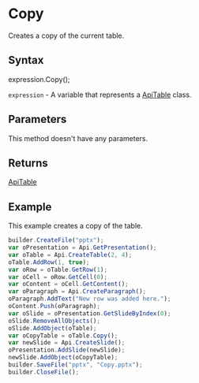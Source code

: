 # Copy

Creates a copy of the current table.

## Syntax

expression.Copy();

`expression` - A variable that represents a [ApiTable](../ApiTable.md) class.

## Parameters

This method doesn't have any parameters.

## Returns

[ApiTable](../ApiTable.md)

## Example

This example creates a copy of the table.

```javascript
builder.CreateFile("pptx");
var oPresentation = Api.GetPresentation();
var oTable = Api.CreateTable(2, 4);
oTable.AddRow(1, true);
var oRow = oTable.GetRow(1);
var oCell = oRow.GetCell(0);
var oContent = oCell.GetContent();
var oParagraph = Api.CreateParagraph();
oParagraph.AddText("New row was added here.");
oContent.Push(oParagraph);
var oSlide = oPresentation.GetSlideByIndex(0);
oSlide.RemoveAllObjects();
oSlide.AddObject(oTable);
var oCopyTable = oTable.Copy();
var newSlide = Api.CreateSlide();
oPresentation.AddSlide(newSlide);
newSlide.AddObject(oCopyTable);
builder.SaveFile("pptx", "Copy.pptx");
builder.CloseFile();
```